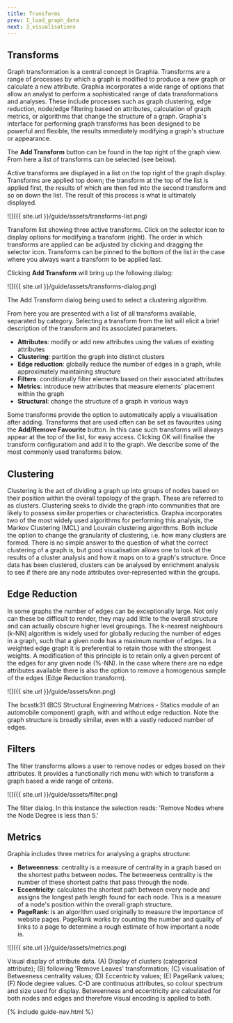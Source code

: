 ```yaml
---
title: Transforms
prev: 1_load_graph_data
next: 3_visualisations
---
```


## Transforms

Graph transformation is a central concept in Graphia. Transforms are a range of processes by which a graph is modified to produce a new graph or calculate a new attribute. Graphia incorporates a wide range of options that allow an analyst to perform a sophisticated range of data transformations and analyses. These include processes such as graph clustering, edge reduction, node/edge filtering based on attributes, calculation of graph metrics, or algorithms that change the structure of a graph. Graphia's interface for performing graph transforms has been designed to be powerful and flexible, the results immediately modifying a graph's structure or appearance.

The **Add Transform** button can be found in the top right of the graph view. From here a list of transforms can be selected (see below).

Active transforms are displayed in a list on the top right of the graph display. Transforms are applied top down; the transform at the top of the list is applied first, the results of which are then fed into the second transform and so on down the list. The result of this process is what is ultimately displayed.

![]({{ site.url }}/guide/assets/transforms-list.png)
<div class="caption">Transform list showing three active transforms. Click on the selector icon to display options for modifying a transform (right). The order in which transforms are applied can be adjusted by clicking and dragging the selector icon. Transforms can be pinned to the bottom of the list in the case where you always want a transform to be applied last.</div>

Clicking **Add Transform** will bring up the following dialog:

![]({{ site.url }}/guide/assets/transforms-dialog.png)
<div class="caption">The Add Transform dialog being used to select a clustering algorithm.</div>

From here you are presented with a list of all transforms available, separated by category. Selecting a transform from the list will elicit a brief description of the transform and its associated parameters.

- **Attributes**: modify or add new attributes using the values of existing attributes
- **Clustering**: partition the graph into distinct clusters
- **Edge reduction**: globally reduce the number of edges in a graph, while approximately maintaining structure
- **Filters**: conditionally filter elements based on their associated attributes
- **Metrics**: introduce new attributes that measure elements' placement within the graph
- **Structural**: change the structure of a graph in various ways

Some transforms provide the option to automatically apply a visualisation after adding. Transforms that are used often can be set as favourites using the **Add/Remove Favourite** button. In this case such transforms will always appear at the top of the list, for easy access. Clicking OK will finalise the transform configuratiom and add it to the graph. We describe some of the most commonly used transforms below.

## Clustering

Clustering is the act of dividing a graph up into groups of nodes based on their position within the overall topology of the graph. These are referred to as clusters. Clustering seeks to divide the graph into communities that are likely to possess similar properties or characteristics. Graphia incorporates two of the most widely used algorithms for performing this analysis, the Markov Clustering (MCL) and Louvain clustering algorithms. Both include the option to change the granularity of clustering, i.e. how many clusters are formed. There is no simple answer to the question of what the correct clustering of a graph is, but good visualisation allows one to look at the results of a cluster analysis and how it maps on to a graph's structure. Once data has been clustered, clusters can be analysed by enrichment analysis to see if there are any node attributes over-represented within the groups.

## Edge Reduction

In some graphs the number of edges can be exceptionally large. Not only can these be difficult to render, they may add little to the overall structure and can actually obscure higher level groupings. The k-nearest neighbours (k-NN) algorithm is widely used for globally reducing the number of edges in a graph, such that a given node has a maximum number of edges. In a weighted edge graph it is preferential to retain those with the strongest weights. A modification of this principle is to retain only a given percent of the edges for any given node (%-NN). In the case where there are no edge attributes available there is also the option to remove a homogenous sample of the edges (Edge Reduction transform).

![]({{ site.url }}/guide/assets/knn.png)
<div class="caption">The bcsstk31 (BCS Structural Engineering Matrices - Statics module of an automobile component) graph, with and without edge reduction. Note the graph structure is broadly similar, even with a vastly reduced number of edges.</div>

## Filters

The filter transforms allows a user to remove nodes or edges based on their attributes. It provides a functionally rich menu with which to transform a graph based a wide range of criteria.

![]({{ site.url }}/guide/assets/filter.png)
<div class="caption">The filter dialog. In this instance the selection reads: 'Remove Nodes where the Node Degree is less than 5.'</div>

## Metrics
Graphia includes three metrics for analysing a graphs structure:
- **Betweenness**: centrality is a measure of centrality in a graph based on the shortest paths between nodes. The betweeness centrality is the number of these shortest paths that pass through the node.
- **Eccentricity**: calculates the shortest path between every node and assigns the longest path length found for each node. This is a measure of a node's position within the overall graph structure.
- **PageRank**: is an algorithm used originally to measure the importance of website pages. PageRank works by counting the number and quality of links to a page to determine a rough estimate of how important a node is.

![]({{ site.url }}/guide/assets/metrics.png)
<div class="caption">Visual display of attribute data. (A) Display of clusters (categorical attribute); (B) following 'Remove Leaves' transformation; (C) visualisation of Betweeness centrality values; (D) Eccentricity values; (E) PageRank values; (F) Node degree values. C-D are continuous attributes, so colour spectrum and size used for display. Betweenness and eccentricity are calculated for both nodes and edges and therefore visual encoding is applied to both.</div>

{% include guide-nav.html %}

